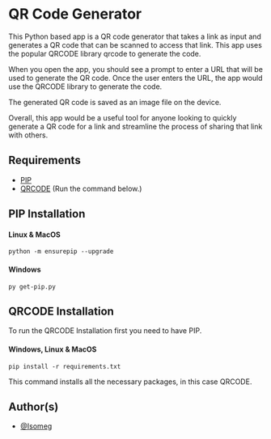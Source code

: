 # QR Code Generator

This Python based app is a QR code generator that takes a link as input and generates a QR code that can be scanned to access that link. This app uses the popular QRCODE library qrcode to generate the code.

When you open the app, you should see a prompt to enter a URL that will be used to generate the QR code. Once the user enters the URL, the app would use the QRCODE library to generate the code. 

The generated QR code is saved as an image file on the device.

Overall, this app would be a useful tool for anyone looking to quickly generate a QR code for a link and streamline the process of sharing that link with others.




## Requirements

 - [PIP](https://pip.pypa.io/en/stable/installation/)
 - [QRCODE](https://pypi.org/project/qrcode/) (Run the command below.)



## PIP Installation

####  Linux & MacOS

```
python -m ensurepip --upgrade
```

#### Windows

```
py get-pip.py
```

## QRCODE Installation

To run the QRCODE Installation first you need to have PIP.

#### Windows, Linux & MacOS

```
pip install -r requirements.txt
```

This command installs all the necessary packages, in this case QRCODE.



## Author(s)

- [@Isomeg](https://github.com/Isomeg)
